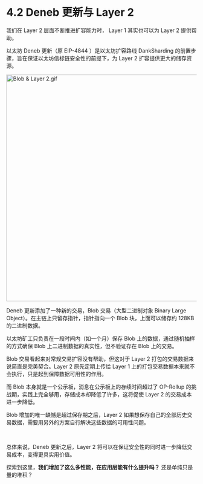 # 4.2 Deneb 更新与 Layer 2

我们在 Layer 2 层面不断推进扩容能力时， Layer 1 其实也可以为 Layer 2 提供帮助。

以太坊 Deneb 更新（原 EIP-4844 ）是以太坊扩容路线 DankSharding 的前置步骤，旨在保证以太坊信标链安全性的前提下，为 Layer 2 扩容提供更大的储存资源。

<img src="/assets/4.2.1.gif" width="600px" alt="Blob & Layer 2.gif" />

Deneb 更新添加了一种新的交易，Blob 交易（大型二进制对象 Binary Large Object）。在主链上只留存指针，指针指向一个 Blob 块，上面可以储存约 128KB 的二进制数据。

以太坊矿工只负责在一段时间内（如一个月）保存 Blob 上的数据，通过随机抽样的方式确保 Blob 上二进制数据的真实性，但不验证存在 Blob 上的交易。

Blob 交易看起来对常规交易扩容没有帮助，但这对于 Layer 2 打包的交易数据来说简直是完美契合。Layer 2 原先定期上传给 Layer 1 上的打包交易数据本来就不会执行，只是起到保障数据可用性的作用。

而 Blob 本身就是一个公示板，消息在公示板上的存续时间超过了 OP-Rollup 的挑战期，实践上完全够用，存储成本却降低了许多，这将促使 Layer 2 的交易成本进一步降低。

Blob 增加的唯一缺憾是超过保存期之后，Layer 2 如果想保存自己的全部历史交易数据，需要用另外的方案自行解决这些数据的可用性问题。

&nbsp; 

总体来说，Deneb 更新之后，Layer 2 将可以在保证安全性的同时进一步降低交易成本，变得更具实用价值。

探索到这里，**我们增加了这么多性能，在应用层能有什么提升吗？** 还是单纯只是量的堆积？

